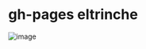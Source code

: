 # gh-pages eltrinche


![image](https://user-images.githubusercontent.com/44045782/116837976-08c3ca00-aba3-11eb-87ef-118c30742df1.png)

